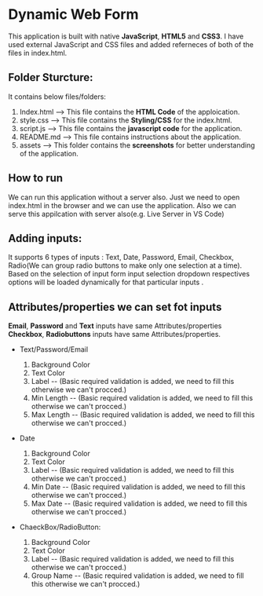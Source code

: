 # Dynamic Web Form

This application is built with native **JavaScript**, **HTML5** and **CSS3**. I have used external JavaScript and CSS files and added referneces of both of the files in index.html.

## Folder Sturcture:

It contains below files/folders:

1. Index.html --> This file contains the **HTML Code** of the apploication.
2. style.css  --> This file contains the **Styling/CSS** for the index.html.
3. script.js  --> This file contains the **javascript code** for the application.
4. README.md  --> This file contains instructions about the application.
5. assets     --> This folder contains the **screenshots** for better understanding of the application.

## How to run

We can run this application without a server also. Just we need to open index.html in the browser and we can use the application. Also we can serve this appilcation with server also(e.g. Live Server in VS Code)

## Adding inputs:

It supports 6 types of inputs : Text, Date, Password, Email, Checkbox, Radio(We can group radio buttons to make only one selection at a time). Based on the selection of input form input selection dropdown respectives options will be loaded dynamically for that particular inputs .

## Attributes/properties we can set fot inputs

**Email**, **Password** and **Text** inputs have same Attributes/properties
**Checkbox**, **Radiobuttons** inputs have same Attributes/properties.

- Text/Password/Email
    1. Background Color
    2. Text Color
    3. Label -- (Basic required validation is added, we need to fill this otherwise we can't procced.)
    4. Min Length -- (Basic required validation is added, we need to fill this otherwise we can't procced.)
    5. Max Length -- (Basic required validation is added, we need to fill this otherwise we can't procced.)

- Date
    1. Background Color
    2. Text Color
    3. Label -- (Basic required validation is added, we need to fill this otherwise we can't procced.)
    4. Min Date -- (Basic required validation is added, we need to fill this otherwise we can't procced.)
    5. Max Date -- (Basic required validation is added, we need to fill this otherwise we can't procced.)

- ChaeckBox/RadioButton:
    1. Background Color
    2. Text Color
    3. Label -- (Basic required validation is added, we need to fill this otherwise we can't procced.)
    4. Group Name -- (Basic required validation is added, we need to fill this otherwise we can't procced.)
